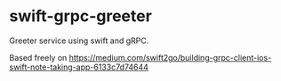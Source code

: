 # swift-grpc-greeter
Greeter service using swift and gRPC.

Based freely on https://medium.com/swift2go/building-grpc-client-ios-swift-note-taking-app-6133c7d74644


